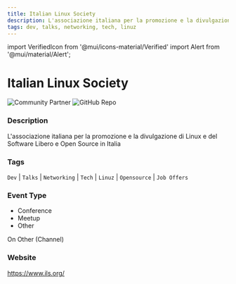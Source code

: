 ```yaml
---
title: Italian Linux Society
description: L'associazione italiana per la promozione e la divulgazione di Linux e del Software Libero e Open Source in Italia
tags: dev, talks, networking, tech, linuz
---
```

        

import VerifiedIcon from '@mui/icons-material/Verified'
import Alert from '@mui/material/Alert';

# Italian Linux Society <VerifiedIcon color="primary"/>


![Community Partner](https://img.shields.io/static/v1?label=community&message=partner&color=blue) ![GitHub Repo](https://img.shields.io/static/v1?label=category&message=communities&color=green)

### Description

L'associazione italiana per la promozione e la divulgazione di Linux e del Software Libero e Open Source in Italia

### Tags

`Dev` | `Talks` | `Networking` | `Tech` | `Linuz` | `Opensource` | `Job Offers`

### Event Type

- Conference
- Meetup
- Other

On Other (Channel)

### Website

https://www.ils.org/